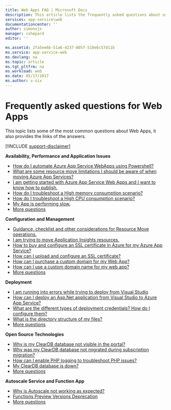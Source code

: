 ```yaml
---
title: Web Apps FAQ | Microsoft Docs
description: This article lists the frequently asked questions about using Web Apps.
services: app-service\web
documentationcenter: ''
author: simonxjx
manager: cshepard
editor: ''

ms.assetid: 2fa5ee6b-51a6-4237-805f-518e6c57d11b
ms.service: app-service-web
ms.devlang: na
ms.topic: article
ms.tgt_pltfrm: na
ms.workload: web
ms.date: 05/17/2017
ms.author: v-six
---
```

# Frequently asked questions for Web Apps
This topic lists some of the most common questions about Web Apps, it also provides the links of the answers.

[!INCLUDE [support-disclaimer](../../includes/support-disclaimer.md)]

**Availability, Performance and Application Issues**

* [How do I automate Azure App Service WebApps using Powershell?](app-service-web-availability-performance-application-issues-faq#how-do-i-automate-azure-app-service-webapps-using-powershell)
* [What are some resource move limitations I should be aware of when moving Azure App Services?](app-service-web-availability-performance-application-issues-faq#what-are-some-resource-move-limitations-i-should-be-aware-of-when-moving-azure-app-services)
* [I am getting started with Azure App Service Web Apps and I want to know how to publish.](app-service-web-availability-performance-application-issues-faq#i-am-getting-started-with-azure-app-service-web-apps-and-i-want-to-know-how-to-publish)
* [How do I troubleshoot a High memory consumption scenario?](app-service-web-availability-performance-application-issues-faq#how-do-i-troubleshoot-a-high-memory-consumption-scenario)
* [How do I troubleshoot a High CPU consumption scenario?](app-service-web-availability-performance-application-issues-faq#how-do-i-troubleshoot-a-high-cpu-consumption-scenario)
* [My App is performing slow.](app-service-web-availability-performance-application-issues-faq#my-app-is-performing-slow)
* [More questions](app-service-web-availability-performance-application-issues-faq.md)

**Configuration and Management**
* [Guidance, checklist and other considerations for Resource Move operations.](app-service-web-configuration-and-management-faq#guidance-checklist-and-other-considerations-for-resource-move-operations)
* [I am trying to move Application Insights resources.](app-service-web-configuration-and-management-faq#i-am-trying-to-move-application-Insights-resources)
* [How to buy and configure an SSL certificate in Azure for my Azure App Service?](app-service-web-configuration-and-management-faq#how-to-buy-and-configure-an-ssl-certificate-in-azure-for-my-azure-app-service)
* [How can I upload and configure an SSL certificate?](app-service-web-configuration-and-management-faq#how-can-i-upload-and-configure-an-ssl-certificate)
* [How can I purchase a custom domain for my Web App?](app-service-web-configuration-and-management-faq#how-can-i-purchase-a-custom-domain-for-my-web-app)
* [How can I use a custom domain name for my web app?](app-service-web-configuration-and-management-faq#how-can-i-use-a-custom-domain-name-for-my-web-app)
* [More questions](app-service-web-configuration-and-management-faq.md)

**Deployment**

* [I am running into errors while trying to deploy from Visual Studio](app-service-web-deployment-faq#i-am-running-into-errors-while-trying-to-deploy-from-visual-studio)
* [How can I deploy an Asp.Net application from Visual Studio to Azure App Service?](app-service-web-deployment-faq#how-can-i-deploy-an-asp.net-application-from-visual-studio-to-azure-app-service)
* [What are the different types of deployment credentials? How do I configure them?](app-service-web-deployment-faq#what-are-the-different-types-of-deployment-credentials)
* [What is the directory structure of my files?](app-service-web-deployment-faq#what-is-the-file-or-directory-structure-of-my-azure-app-service-web-app)
* [More questions](app-service-web-deployment-faq.md)

**Open Source Technologies**

* [Why is my ClearDB database not visible in the portal?](app-service-web-open-source-technologies-faq#why-is-my-cleardb-database-not-visible-in-the-portal)
* [Why was my ClearDB database not migrated during subscription migration?](app-service-web-open-source-technologies-faq#why-was-my-cleardb-database-not-migrated-during-subscription-migration)
* [How can I enable PHP logging to troubleshoot PHP issues?](app-service-web-open-source-technologies-faq#how-can-i-enable-php-logging-to-troubleshoot-php-issues)
* [My ClearDB database is down?](app-service-web-open-source-technologies-faq#my-cleardb-database-is-down)
* [More questions](app-service-web-open-source-technologies-faq.md)

**Autoscale Service and Function App**

* [Why is Autoscale not working as expected?](app-service-web-others-faq#why-is-autoscale-not-working-as-expected)
* [Functions Preview Versions Deprecation](app-service-web-others-faq#functions-preview-versions-deprecation)
* [More questions](app-service-web-others-faq.md)
